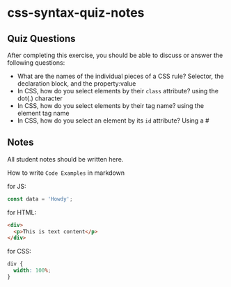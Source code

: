 # css-syntax-quiz-notes

## Quiz Questions

After completing this exercise, you should be able to discuss or answer the following questions:

- What are the names of the individual pieces of a CSS rule?
  Selector, the declaration block, and the property:value
- In CSS, how do you select elements by their `class` attribute?
  using the dot(.) character
- In CSS, how do you select elements by their tag name?
  using the element tag name
- In CSS, how do you select an element by its `id` attribute?
  Using a #

## Notes

All student notes should be written here.

How to write `Code Examples` in markdown

for JS:

```javascript
const data = 'Howdy';
```

for HTML:

```html
<div>
  <p>This is text content</p>
</div>
```

for CSS:

```css
div {
  width: 100%;
}
```
